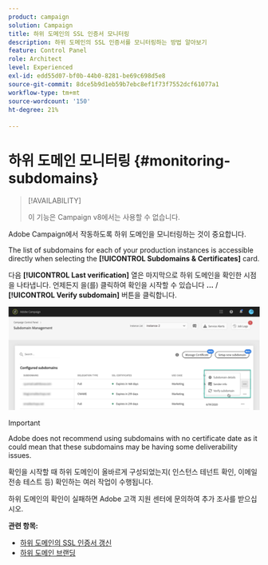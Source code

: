 ```yaml
---
product: campaign
solution: Campaign
title: 하위 도메인의 SSL 인증서 모니터링
description: 하위 도메인의 SSL 인증서를 모니터링하는 방법 알아보기
feature: Control Panel
role: Architect
level: Experienced
exl-id: edd55d07-bf0b-44b0-8281-be69c698d5e8
source-git-commit: 8dce5b9d1eb59b7ebc8ef1f73f7552dcf61077a1
workflow-type: tm+mt
source-wordcount: '150'
ht-degree: 21%

---
```


# 하위 도메인 모니터링 {#monitoring-subdomains}

>[!AVAILABILITY]
>
>이 기능은 Campaign v8에서는 사용할 수 없습니다.

Adobe Campaign에서 작동하도록 하위 도메인을 모니터링하는 것이 중요합니다.

The list of subdomains for each of your production instances is accessible directly when selecting the **[!UICONTROL Subdomains & Certificates]** card.

다음 **[!UICONTROL Last verification]** 열은 마지막으로 하위 도메인을 확인한 시점을 나타냅니다. 언제든지 을(를) 클릭하여 확인을 시작할 수 있습니다 **...** / **[!UICONTROL Verify subdomain]** 버튼을 클릭합니다.

![](assets/subdomain_verification.png)

>[!IMPORTANT]
>
>Adobe does not recommend using subdomains with no certificate date as it could mean that these subdomains may be having some deliverability issues.

확인을 시작할 때 하위 도메인이 올바르게 구성되었는지( 인스턴스 테넌트 확인, 이메일 전송 테스트 등) 확인하는 여러 작업이 수행됩니다.

하위 도메인의 확인이 실패하면 Adobe 고객 지원 센터에 문의하여 추가 조사를 받으십시오.

**관련 항목:**

* [하위 도메인의 SSL 인증서 갱신](../../subdomains-certificates/using/renewing-subdomain-certificate.md)
* [하위 도메인 브랜딩](../../subdomains-certificates/using/subdomains-branding.md)
